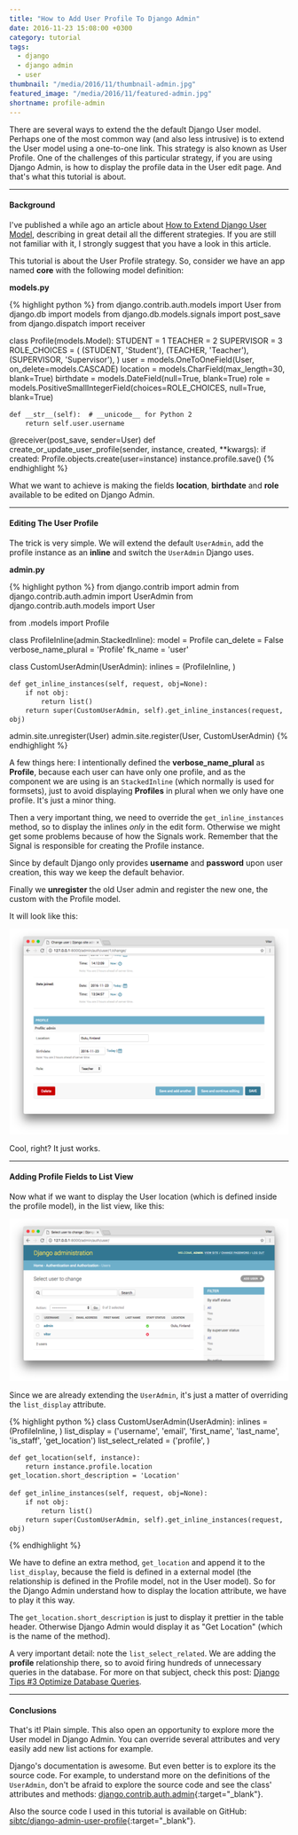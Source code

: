 ```yaml
---
title: "How to Add User Profile To Django Admin"
date: 2016-11-23 15:08:00 +0300
category: tutorial
tags:
  - django
  - django admin
  - user
thumbnail: "/media/2016/11/thumbnail-admin.jpg"
featured_image: "/media/2016/11/featured-admin.jpg"
shortname: profile-admin
---
```


There are several ways to extend the the default Django User model. Perhaps one of the most common way (and also less
intrusive) is to extend the User model using a one-to-one link. This strategy is also known as User Profile. One of
the challenges of this particular strategy, if you are using Django Admin, is how to display the profile data in the
User edit page. And that's what this tutorial is about.

***

#### Background

I've published a while ago an article about [How to Extend Django User Model](/tutorial/2016/07/22/how-to-extend-django-user-model.html),
describing in great detail all the different strategies. If you are still not familiar with it, I strongly suggest that
you have a look in this article.

This tutorial is about the User Profile strategy. So, consider we have an app named **core** with the following model
definition:

**models.py**

{% highlight python %}
from django.contrib.auth.models import User
from django.db import models
from django.db.models.signals import post_save
from django.dispatch import receiver

class Profile(models.Model):
    STUDENT = 1
    TEACHER = 2
    SUPERVISOR = 3
    ROLE_CHOICES = (
        (STUDENT, 'Student'),
        (TEACHER, 'Teacher'),
        (SUPERVISOR, 'Supervisor'),
    )
    user = models.OneToOneField(User, on_delete=models.CASCADE)
    location = models.CharField(max_length=30, blank=True)
    birthdate = models.DateField(null=True, blank=True)
    role = models.PositiveSmallIntegerField(choices=ROLE_CHOICES, null=True, blank=True)

    def __str__(self):  # __unicode__ for Python 2
        return self.user.username

@receiver(post_save, sender=User)
def create_or_update_user_profile(sender, instance, created, **kwargs):
    if created:
        Profile.objects.create(user=instance)
    instance.profile.save()
{% endhighlight %}

What we want to achieve is making the fields **location**, **birthdate** and **role** available to be edited on Django
Admin.

***

#### Editing The User Profile

The trick is very simple. We will extend the default `UserAdmin`, add the profile instance as an **inline** and switch
the `UserAdmin` Django uses.

**admin.py**

{% highlight python %}
from django.contrib import admin
from django.contrib.auth.admin import UserAdmin
from django.contrib.auth.models import User

from .models import Profile

class ProfileInline(admin.StackedInline):
    model = Profile
    can_delete = False
    verbose_name_plural = 'Profile'
    fk_name = 'user'

class CustomUserAdmin(UserAdmin):
    inlines = (ProfileInline, )

    def get_inline_instances(self, request, obj=None):
        if not obj:
            return list()
        return super(CustomUserAdmin, self).get_inline_instances(request, obj)


admin.site.unregister(User)
admin.site.register(User, CustomUserAdmin)
{% endhighlight %}

A few things here: I intentionally defined the **verbose_name_plural** as **Profile**, because each user can have only
one profile, and as the component we are using is an `StackedInline` (which normally is used for formsets), just to
avoid displaying **Profiles** in plural when we only have one profile. It's just a minor thing.

Then a very important thing, we need to override the `get_inline_instances` method, so to display the inlines _only_
in the edit form. Otherwise we might get some problems because of how the Signals work. Remember that the Signal is
responsible for creating the Profile instance.

Since by default Django only provides **username** and **password** upon user creation, this way we keep the default
behavior.

Finally we **unregister** the old User admin and register the new one, the custom with the Profile model.

It will look like this:

![Django Admin User Profile](/media/2016/11/profile1.png)

Cool, right? It just works.

***

#### Adding Profile Fields to List View

Now what if we want to display the User location (which is defined inside the profile model), in the list view, like
this:

![Django Admin User Profile](/media/2016/11/profile2.png)

Since we are already extending the `UserAdmin`, it's just a matter of overriding the `list_display` attribute.

{% highlight python %}
class CustomUserAdmin(UserAdmin):
    inlines = (ProfileInline, )
    list_display = ('username', 'email', 'first_name', 'last_name', 'is_staff', 'get_location')
    list_select_related = ('profile', )

    def get_location(self, instance):
        return instance.profile.location
    get_location.short_description = 'Location'

    def get_inline_instances(self, request, obj=None):
        if not obj:
            return list()
        return super(CustomUserAdmin, self).get_inline_instances(request, obj)
{% endhighlight %}

We have to define an extra method, `get_location` and append it to the `list_display`, because the field is defined in
a external model (the relationship is defined in the Profile model, not in the User model). So for the Django Admin
understand how to display the location attribute, we have to play it this way.

The `get_location.short_description` is just to display it prettier in the table header. Otherwise Django Admin would
display it as "Get Location" (which is the name of the method).

A very important detail: note the `list_select_related`. We are adding the **profile** relationship there, so to avoid
firing hundreds of unnecessary queries in the database. For more on that subject, check this post:
[Django Tips #3 Optimize Database Queries](/tips/2016/05/16/django-tip-3-optimize-database-queries.html).

***

#### Conclusions

That's it! Plain simple. This also open an opportunity to explore more the User model in Django Admin. You can override
several attributes and very easily add new list actions for example.

Django's documentation is awesome. But even better is to explore its the source code. For example, to understand more
on the definitions of the `UserAdmin`, don't be afraid to explore the source code and see the class' attributes and
methods: [django.contrib.auth.admin](https://github.com/django/django/blob/master/django/contrib/auth/admin.py#L44){:target="_blank"}.

Also the source code I used in this tutorial is available on GitHub: [sibtc/django-admin-user-profile](https://github.com/sibtc/django-admin-user-profile){:target="_blank"}.
